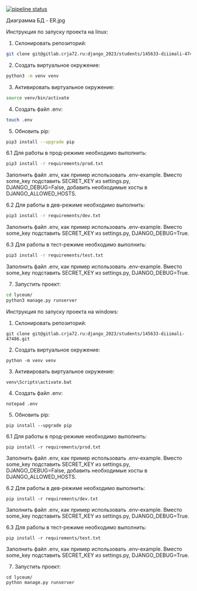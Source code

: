 [![pipeline status](https://gitlab.crja72.ru/django_2023/students/145633-diiimali-47486/badges/main/pipeline.svg)](https://gitlab.crja72.ru/django_2023/students/145633-diiimali-47486/pipelines)

Диаграмма БД - ER.jpg

Инструкция по запуску проекта на linux:

1. Склонировать репозиторий:
```bash
git clone git@gitlab.crja72.ru:django_2023/students/145633-diiimali-47486.git
```
2. Создать виртуальное окружение:
```bash
python3 -m venv venv
```
3. Активировать виртуальное окружение:
```bash
source venv/bin/activate
```
4. Создать файл .env:
```bash
touch .env
```
5. Обновить pip:
```bash
pip3 install --upgrade pip
```
6.1 Для работы в прод-режиме необходимо выполнить:
```bash
pip3 install -r requirements/prod.txt
```
Заполнить файл .env, как пример использовать .env-example. Вместо some_key подставить SECRET_KEY из settings.py, DJANGO_DEBUG=False, добавить необходимые хосты в DJANGO_ALLOWED_HOSTS.

6.2 Для работы в дев-режиме необходимо выполнить:
```bash
pip3 install -r requirements/dev.txt
```
Заполнить файл .env, как пример использовать .env-example. Вместо some_key подставить SECRET_KEY из 
settings.py, DJANGO_DEBUG=True.

6.3 Для работы в тест-режиме необходимо выполнить:
```bash
pip3 install -r requirements/test.txt
```
Заполнить файл .env, как пример использовать .env-example. Вместо some_key подставить SECRET_KEY из 
settings.py, DJANGO_DEBUG=True.

7. Запустить проект:
```bash
cd lyceum/
python3 manage.py runserver
```

Инструкция по запуску проекта на windows:

1. Склонировать репозиторий:
```
git clone git@gitlab.crja72.ru:django_2023/students/145633-diiimali-47486.git
```
2. Создать виртуальное окружение:
```
python -m venv venv
```
3. Активировать виртуальное окружение:
```
venv\Scripts\activate.bat
```
4. Создать файл .env:
```
notepad .env
```
5. Обновить pip:
```
pip install --upgrade pip
```
6.1 Для работы в прод-режиме необходимо выполнить:
```
pip install -r requirements/prod.txt
```
Заполнить файл .env, как пример использовать .env-example. Вместо some_key подставить SECRET_KEY из settings.py, DJANGO_DEBUG=False, добавить необходимые хосты в DJANGO_ALLOWED_HOSTS.

6.2 Для работы в дев-режиме необходимо выполнить:
```
pip install -r requirements/dev.txt
```
Заполнить файл .env, как пример использовать .env-example. Вместо some_key подставить SECRET_KEY из 
settings.py, DJANGO_DEBUG=True.

6.3 Для работы в тест-режиме необходимо выполнить:
```
pip install -r requirements/test.txt
```
Заполнить файл .env, как пример использовать .env-example. Вместо some_key подставить SECRET_KEY из 
settings.py, DJANGO_DEBUG=True.

7. Запустить проект:
```
cd lyceum/
python manage.py runserver
```
